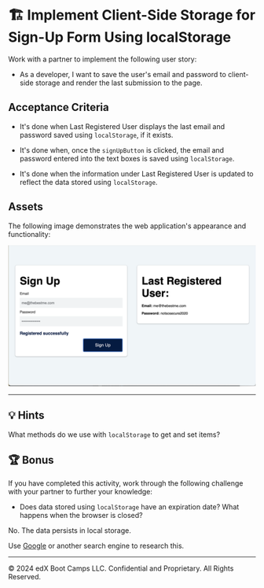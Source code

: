 # 🏗️ Implement Client-Side Storage for Sign-Up Form Using localStorage

Work with a partner to implement the following user story:

* As a developer, I want to save the user's email and password to client-side storage and render the last submission to the page.

## Acceptance Criteria

* It's done when Last Registered User displays the last email and password saved using `localStorage`, if it exists.

* It's done when, once the `signUpButton` is clicked, the email and password entered into the text boxes is saved using `localStorage`.

* It's done when the information under Last Registered User is updated to reflect the data stored using `localStorage`.
  
## Assets

The following image demonstrates the web application's appearance and functionality:

![On the left side of the webpage, a Sign Up form allows users to register, while a card on the right shows the last registered user.](./images/01-screenshot.png)

---

## 💡 Hints

What methods do we use with `localStorage` to get and set items?

<!-- Local storage stores : five megabytes of data -->

<!-- Local storage can only stor strings. This means if you need to store values like objects or arrays, you first need to get a string representation of the value. You do this using the JSON.stringify() method. -->

<!-- EXAMPLE : const userObj = {
                username = "Maria",
                email: "maria@mail.com"
                }

localStorage.setItem('user', JSON.stringify(userObj)) -->

<!-- Store Data in Local Storage (localStorage.setItem(key, value)) -->
<!-- Get Data in Local Storage (localStorage.getItem(key, value)) -->

<!-- Retrieving data from local storage. EXAMPLE : 

    const storedUserData = localStorage.getItem('user')

    if (storedUserData) {
        const userData = JSON.parse(storedUserData)
    // You can use userData here...
    } else {
    console.log('User data not found in local storage') }-->

<!-- Delete data in local storage :  localStorage.removeItem(key) -->
<!-- Clear all data from local storage :  localStorage.clear() -->
<!-- Retrieve the name of a key : localStorage.key(0) -->

<!-- Reference URL : https://www.freecodecamp.org/news/use-local-storage-in-modern-applications/ -->

## 🏆 Bonus

If you have completed this activity, work through the following challenge with your partner to further your knowledge:

* Does data stored using `localStorage` have an expiration date? What happens when the browser is closed?

No. The data persists in local storage.

Use [Google](https://www.google.com) or another search engine to research this.

---

© 2024 edX Boot Camps LLC. Confidential and Proprietary. All Rights Reserved.
